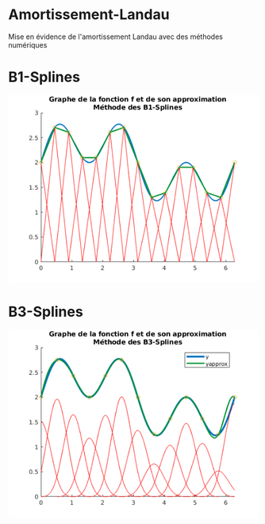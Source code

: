 # Amortissement-Landau
Mise en évidence de l'amortissement Landau avec des méthodes numériques

# B1-Splines
![](https://github.com/3700240/Amortissement-Landau/blob/master/img/B1Splines.png)

# B3-Splines
![](https://github.com/3700240/Amortissement-Landau/blob/master/img/B3Splines.png)
